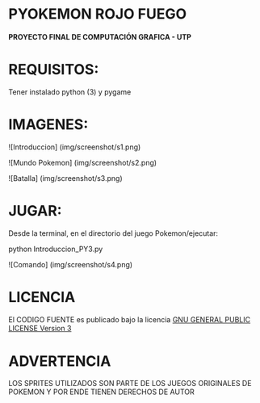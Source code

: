 # PYOKEMON ROJO FUEGO
#### PROYECTO FINAL DE COMPUTACIÓN GRAFICA - UTP

# REQUISITOS:

Tener instalado python (3) y pygame

# IMAGENES:
![Introduccion] (img/screenshot/s1.png)

![Mundo Pokemon] (img/screenshot/s2.png)

![Batalla] (img/screenshot/s3.png)

# JUGAR:

Desde la terminal, en el directorio del juego Pokemon/ejecutar:
 
 python Introduccion_PY3.py
 
![Comando] (img/screenshot/s4.png)

# LICENCIA
####
El CODIGO FUENTE es publicado bajo la licencia [GNU GENERAL PUBLIC LICENSE Version 
3](LICENSE)

# ADVERTENCIA
LOS SPRITES UTILIZADOS SON PARTE DE LOS JUEGOS ORIGINALES DE POKEMON Y POR ENDE TIENEN 
DERECHOS DE AUTOR


